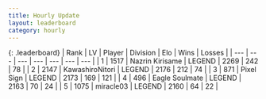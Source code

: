 ```yaml
---
title: Hourly Update
layout: leaderboard
category: hourly
---
```


{: .leaderboard}
| Rank | LV | Player | Division | Elo | Wins | Losses |
| --- | --- | --- | --- | --- | --- | --- |
| <span data-change="0">1</span> | 1517 | <span title="ID: 315148">Nazrin Kirisame</span> | LEGEND | <span data-change="0">2269</span> | <span data-change="0">242</span> | <span data-change="0">78</span> |
| <span data-change="0">2</span> | 2147 | <span title="ID: 164871">KawashiroNitori</span> | LEGEND | <span data-change="0">2176</span> | <span data-change="0">212</span> | <span data-change="0">74</span> |
| <span data-change="0">3</span> | 871 | <span title="ID: 568882">Pixel Sign</span> | LEGEND | <span data-change="0">2173</span> | <span data-change="0">169</span> | <span data-change="0">121</span> |
| <span data-change="0">4</span> | 496 | <span title="ID: 512212">Eagle Soulmate</span> | LEGEND | <span data-change="0">2163</span> | <span data-change="0">70</span> | <span data-change="0">24</span> |
| <span data-change="1">5</span> | 1075 | <span title="ID: 416373">miracle03</span> | LEGEND | <span data-change="6">2160</span> | <span data-change="1">64</span> | <span data-change="0">22</span> |
